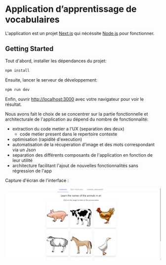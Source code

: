 # Application d’apprentissage de vocabulaires

L'application est un projet [Next.js](https://nextjs.org/) qui nécéssite [Node.js](https://nodejs.org/en/) pour fonctionner.

## Getting Started

Tout d'abord, installer les dépendances du projet:

```bash
npm install
```

Ensuite, lancer le serveur de développement:

```bash
npm run dev
```

Enfin, ouvrir [http://localhost:3000](http://localhost:3000) avec votre navigateur pour voir le résultat.

Nous avons fait le choix de se concentrer sur la partie fonctionnelle et architecturale de l'application au dépend du nombre de fonctionnalité:

- extraction du code metier a l'UX (separation des deux)
  - code metier present dans le repertoire contexte
- optimisation (rapidité d'execution)
- automatisation de la récuperation d'image et des mots correspondant via un Json
- separation des différents composants de l'application en fonction de leur utilité
- architecture facilitant l'ajout de nouvelles fonctionnalités sans régression de l'app

Capture d'écran de l'interface :

![image](interface.png)
